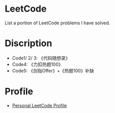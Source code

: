 # LeetCode
List a portion of LeetCode problems I have solved.
# Discription
* Code1/ 2/ 3: 《代码随想录》
* Code4: 《力扣热题100》
* Code5: 《剑指Offer》+《热题100》补缺
# Profile
* [Personal LeetCode Profile](https://leetcode.cn/u/buhunle/)
